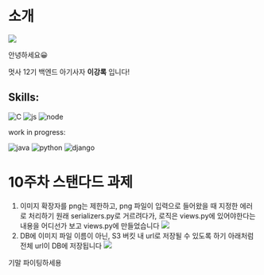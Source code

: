 # 소개
![](https://github.com/LikeLion-at-CAU-12th/kangRok-Lee/blob/git-session/mutsa.gif)

안녕하세요😀

멋사 12기 백엔드 아기사자 **이강록** 입니다!

Skills:
--------

![C](https://img.shields.io/badge/C-00599C?style=for-the-badge&logo=c&logoColor=white)
![js](https://img.shields.io/badge/JavaScript-F7DF1E?style=for-the-badge&logo=JavaScript&logoColor=white)
![node](https://img.shields.io/badge/Node.js-43853D?style=for-the-badge&logo=node.js&logoColor=white)

work in progress:

![java](https://img.shields.io/badge/Java-ED8B00?style=for-the-badge&logo=openjdk&logoColor=white)
![python](https://img.shields.io/badge/Python-3776AB?style=for-the-badge&logo=python&logoColor=white)
![django](https://img.shields.io/badge/Django-092E20?style=for-the-badge&logo=django&logoColor=white)


# 10주차 스탠다드 과제
1. 이미지 확장자를 png는 제한하고, png 파일이 입력으로 들어왔을 때 지정한 에러로 처리하기 
원래 serializers.py로 거르려다가, 로직은 views.py에 있어야한다는 내용을 어디선가 보고 views.py에 만들었습니다
![](https://github.com/LikeLion-at-CAU-12th/kangRok-Lee/assets/34326056/20011650-d00a-477d-84d7-e164f9f50cec)
2. DB에 이미지 파일 이름이 아닌, S3 버킷 내 url로 저장될 수 있도록 하기
아래처럼 전체 url이 DB에 저장됩니다
![](https://github.com/LikeLion-at-CAU-12th/kangRok-Lee/assets/34326056/9a62629e-d8cf-4476-88d6-191e68b7785b)

기말 파이팅하세용